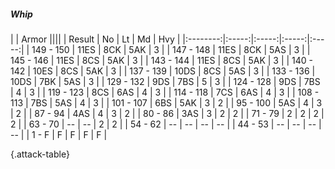 ##### Whip

|      |   Armor   ||||
|   Result   |   No   |   Lt   |   Md   |   Hvy   |
|:--------:|:-----:|:-----:|:-----:|:-----:|
| 149 - 150 | 11ES | 8CK | 5AK | 3 |
| 147 - 148 | 11ES | 8CK | 5AS | 3 |
| 145 - 146 | 11ES | 8CS | 5AK | 3 |
| 143 - 144 | 11ES | 8CS | 5AK | 3 |
| 140 - 142 | 10ES | 8CS | 5AK | 3 |
| 137 - 139 | 10DS | 8CS | 5AS | 3 |
| 133 - 136 | 10DS | 7BK | 5AS | 3 |
| 129 - 132 | 9DS | 7BS | 5 | 3 |
| 124 - 128 | 9DS | 7BS | 4 | 3 |
| 119 - 123 | 8CS | 6AS | 4 | 3 |
| 114 - 118 | 7CS | 6AS | 4 | 3 |
| 108 - 113 | 7BS | 5AS | 4 | 3 |
| 101 - 107 | 6BS | 5AK | 3 | 2 |
| 95 - 100 | 5AS | 4 | 3 | 2 |
| 87 - 94 | 4AS | 4 | 3 | 2 |
| 80 - 86 | 3AS | 3 | 2 | 2 |
| 71 - 79 | 2 | 2 | 2 | 2 |
| 63 - 70 | --  | --  | 2 | 2 |
| 54 - 62 | --  | --  | --  | --  |
| 44 - 53 | --  | --  | --  | --  |
| 1 - F | F | F | F | F |

{.attack-table}

